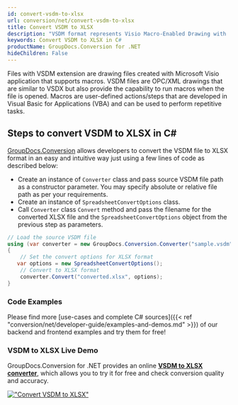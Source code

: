 ```yaml
---
id: convert-vsdm-to-xlsx
url: conversion/net/convert-vsdm-to-xlsx
title: Convert VSDM to XLSX
description: "VSDM format represents Visio Macro-Enabled Drawing with .vsdm extension. Learn how to convert VSDM to XLSX file programmatically in C# language using GroupDocs.Conversion for .NET library."
keywords: Convert VSDM to XLSX in C#
productName: GroupDocs.Conversion for .NET
hideChildren: False
---
```


Files with VSDM extension are drawing files created with Microsoft Visio application that supports macros. VSDM files are OPC/XML drawings that are similar to VSDX but also provide the capability to run macros when the file is opened. Macros are user-defined actions/steps that are developed in Visual Basic for Applications (VBA) and can be used to perform repetitive tasks.

## Steps to convert VSDM to XLSX in C#

[GroupDocs.Conversion](https://products.groupdocs.com/conversion/net) allows developers to convert the VSDM file to XLSX format in an easy and intuitive way just using a few lines of code as described below:

* Create an instance of `Converter` class and pass source VSDM file path as a constructor parameter. You may specify absolute or relative file path as per your requirements. 
* Create an instance of `SpreadsheetConvertOptions` class.
* Call `Converter` class `Convert` method and pass the filename for the converted XLSX file and the `SpreadsheetConvertOptions` object from the previous step as parameters.

```csharp
// Load the source VSDM file
using (var converter = new GroupDocs.Conversion.Converter("sample.vsdm"))
{
    // Set the convert options for XLSX format
   var options = new SpreadsheetConvertOptions();
    // Convert to XLSX format
    converter.Convert("converted.xlsx", options);
}
```

### Code Examples

Please find more [use-cases and complete C# sources]({{< ref "conversion/net/developer-guide/examples-and-demos.md" >}}) of our backend and frontend examples and try them for free!

### VSDM to XLSX Live Demo

GroupDocs.Conversion for .NET provides an online [**VSDM to XLSX converter**](https://products.groupdocs.app/conversion/vsdm-to-xlsx), which allows you to try it for free and check conversion quality and accuracy.

[!["Convert VSDM to XLSX"](conversion/net/images/convert-to-xlsx/convert-vsdm-to-xlsx.png)](https://products.groupdocs.app/conversion/vsdm-to-xlsx)